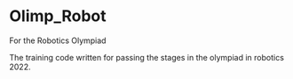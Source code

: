 # Olimp_Robot
For the Robotics Olympiad

The training code written for passing the stages in the olympiad in robotics 2022.
